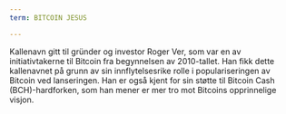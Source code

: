 ```yaml
---
term: BITCOIN JESUS

---
```

Kallenavn gitt til gründer og investor Roger Ver, som var en av initiativtakerne til Bitcoin fra begynnelsen av 2010-tallet. Han fikk dette kallenavnet på grunn av sin innflytelsesrike rolle i populariseringen av Bitcoin ved lanseringen. Han er også kjent for sin støtte til Bitcoin Cash (BCH)-hardforken, som han mener er mer tro mot Bitcoins opprinnelige visjon.